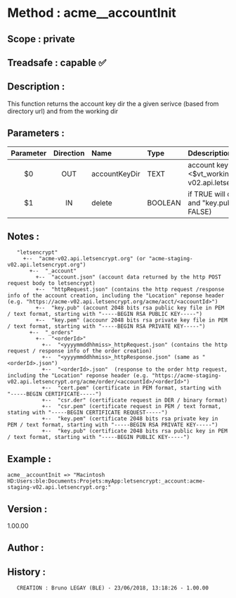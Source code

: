 ﻿# **Method :** acme__accountInit## **Scope :** private## **Treadsafe :** capable ✅ ## **Description :** This function returns the account key dir the a given serivce (based from directory url) and from the working dir## **Parameters :** | Parameter | Direction | Name | Type | Ddescription | |:----:|:----:|:----|:----|:----| | $0 | OUT | accountKeyDir | TEXT | account key dir "<$vt_workingDir>letsencrypt:acme-v02.api.letsencrypt.org:_account:" | | $1 | IN | delete | BOOLEAN | if TRUE will delete the "key.pem" and "key.pub" files (optional, default FALSE) | ## **Notes :**              "letsencrypt"         +--  "acme-v02.api.letsencrypt.org" (or "acme-staging-v02.api.letsencrypt.org")           +--  "_account"             +--  "account.json" (account data returned by the http POST request body to letsencrypt)             +--  "httpRequest.json" (contains the http request /response info of the account creation, including the "Location" reponse header (e.g. "https://acme-v02.api.letsencrypt.org/acme/acct/<accountId>")             +--  "key.pub" (account 2048 bits rsa public key file in PEM / text format, starting with "-----BEGIN RSA PUBLIC KEY-----")             +--  "key.pem" (accounr 2048 bits rsa private key file in PEM / text format, starting with "-----BEGIN RSA PRIVATE KEY-----")           +--  "_orders"             +--  "<orderId>"               +--  "<yyyymmddhhmiss>_httpRequest.json" (contains the http request / response info of the order creation)               +--  "<yyyymmddhhmiss>_httpResponse.json" (same as "<orderId>.json")               +--  "<orderId>.json"  (response to the order http request, including the "Location" reponse header (e.g. "https://acme-staging-v02.api.letsencrypt.org/acme/order/<accountId>/<orderId>")               +--  "cert.pem" (certificate in PEM format, starting with "-----BEGIN CERTIFICATE-----")               +--  "csr.der" (certificate request in DER / binary format)               +--  "csr.pem" (certificate request in PEM / text format, stating with "-----BEGIN CERTIFICATE REQUEST-----")               +--  "key.pem" (certificate 2048 bits rsa private key in PEM / text format, starting with "-----BEGIN RSA PRIVATE KEY-----")               +--  "key.pub" (certificate 2048 bits rsa public key in PEM / text format, starting with "-----BEGIN PUBLIC KEY-----")## **Example :** ```acme__accountInit => "Macintosh HD:Users:ble:Documents:Projets:myApp:letsencrypt:_account:acme-staging-v02.api.letsencrypt.org:"```## **Version :** 1.00.00## **Author :** ## **History :**         CREATION : Bruno LEGAY (BLE) - 23/06/2018, 13:18:26 - 1.00.00